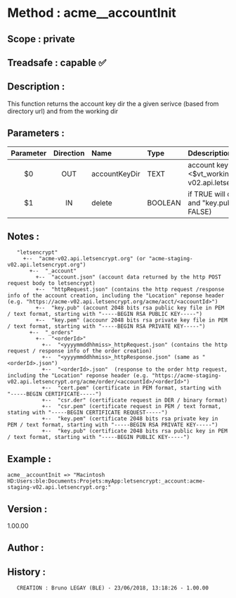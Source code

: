 ﻿# **Method :** acme__accountInit## **Scope :** private## **Treadsafe :** capable ✅ ## **Description :** This function returns the account key dir the a given serivce (based from directory url) and from the working dir## **Parameters :** | Parameter | Direction | Name | Type | Ddescription | |:----:|:----:|:----|:----|:----| | $0 | OUT | accountKeyDir | TEXT | account key dir "<$vt_workingDir>letsencrypt:acme-v02.api.letsencrypt.org:_account:" | | $1 | IN | delete | BOOLEAN | if TRUE will delete the "key.pem" and "key.pub" files (optional, default FALSE) | ## **Notes :**              "letsencrypt"         +--  "acme-v02.api.letsencrypt.org" (or "acme-staging-v02.api.letsencrypt.org")           +--  "_account"             +--  "account.json" (account data returned by the http POST request body to letsencrypt)             +--  "httpRequest.json" (contains the http request /response info of the account creation, including the "Location" reponse header (e.g. "https://acme-v02.api.letsencrypt.org/acme/acct/<accountId>")             +--  "key.pub" (account 2048 bits rsa public key file in PEM / text format, starting with "-----BEGIN RSA PUBLIC KEY-----")             +--  "key.pem" (accounr 2048 bits rsa private key file in PEM / text format, starting with "-----BEGIN RSA PRIVATE KEY-----")           +--  "_orders"             +--  "<orderId>"               +--  "<yyyymmddhhmiss>_httpRequest.json" (contains the http request / response info of the order creation)               +--  "<yyyymmddhhmiss>_httpResponse.json" (same as "<orderId>.json")               +--  "<orderId>.json"  (response to the order http request, including the "Location" reponse header (e.g. "https://acme-staging-v02.api.letsencrypt.org/acme/order/<accountId>/<orderId>")               +--  "cert.pem" (certificate in PEM format, starting with "-----BEGIN CERTIFICATE-----")               +--  "csr.der" (certificate request in DER / binary format)               +--  "csr.pem" (certificate request in PEM / text format, stating with "-----BEGIN CERTIFICATE REQUEST-----")               +--  "key.pem" (certificate 2048 bits rsa private key in PEM / text format, starting with "-----BEGIN RSA PRIVATE KEY-----")               +--  "key.pub" (certificate 2048 bits rsa public key in PEM / text format, starting with "-----BEGIN PUBLIC KEY-----")## **Example :** ```acme__accountInit => "Macintosh HD:Users:ble:Documents:Projets:myApp:letsencrypt:_account:acme-staging-v02.api.letsencrypt.org:"```## **Version :** 1.00.00## **Author :** ## **History :**         CREATION : Bruno LEGAY (BLE) - 23/06/2018, 13:18:26 - 1.00.00